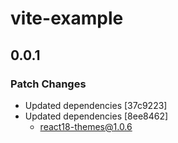 # vite-example

## 0.0.1

### Patch Changes

- Updated dependencies [37c9223]
- Updated dependencies [8ee8462]
  - react18-themes@1.0.6
